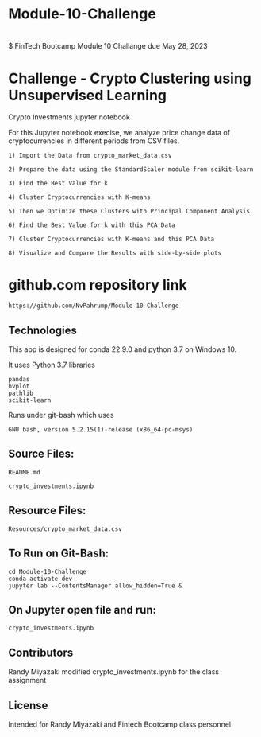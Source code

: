 # Module-10-Challenge
#
$ FinTech Bootcamp Module 10 Challange due May 28, 2023

# Challenge - Crypto Clustering using Unsupervised Learning

Crypto Investments jupyter notebook

For this Jupyter notebook execise, we analyze price change data of cryptocurrencies in different periods from CSV files.

	1) Import the Data from crypto_market_data.csv

	2) Prepare the data using the StandardScaler module from scikit-learn

	3) Find the Best Value for k

	4) Cluster Cryptocurrencies with K-means

	5) Then we Optimize these Clusters with Principal Component Analysis

	6) Find the Best Value for k with this PCA Data

	7) Cluster Cryptocurrencies with K-means and this PCA Data

	8) Visualize and Compare the Results with side-by-side plots

# github.com repository link

	https://github.com/NvPahrump/Module-10-Challenge

## Technologies

This app is designed for conda 22.9.0 and python 3.7 on Windows 10.

It uses Python 3.7 libraries

	pandas
	hvplot
	pathlib
	scikit-learn
    
Runs under git-bash which uses

    GNU bash, version 5.2.15(1)-release (x86_64-pc-msys)

## Source Files:

    README.md

	crypto_investments.ipynb

##  Resource Files:

	Resources/crypto_market_data.csv

## To Run on Git-Bash:

    cd Module-10-Challenge
    conda activate dev
	jupyter lab --ContentsManager.allow_hidden=True &
    
## On Jupyter open file and run:

	crypto_investments.ipynb

## Contributors

Randy Miyazaki modified crypto_investments.ipynb for the class assignment

## License

Intended for Randy Miyazaki and Fintech Bootcamp class personnel
